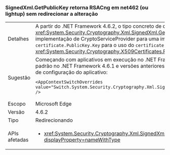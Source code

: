 ### <a name="signedxmlgetpublickey-returns-rsacng-on-net462-or-lightup-without-retargeting-change"></a>SignedXml.GetPublicKey retorna RSACng em net462 (ou lightup) sem redirecionar a alteração

|   |   |
|---|---|
|Detalhes|A partir do .NET Framework 4.6.2, o tipo concreto de objeto retornado pelo método <xref:System.Security.Cryptography.Xml.SignedXml.GetPublicKey%2A?displayProperty=nameWithType> foi alterado (sem um quirk) de uma implementação de CryptoServiceProvider para uma implementação de Cng. Isso ocorreu porque a implementação foi alterada: do uso de <code>certificate.PublicKey.Key</code> para o uso do <code>certificate.GetAnyPublicKey</code> interno, que encaminha para <xref:System.Security.Cryptography.X509Certificates.RSACertificateExtensions.GetRSAPublicKey%2A?displayProperty=nameWithType>.|
|Sugestão|Começando com aplicativos em execução no .NET Framework 4.7.1, é possível usar a implementação de CryptoServiceProvider usada por padrão no .NET Framework 4.6.1 e versões anteriores adicionando a seguinte opção de configuração à seção [tempo de execução](~/docs/framework/configure-apps/file-schema/runtime/runtime-element.md) do arquivo de configuração do aplicativo:<pre><code class="language-xml">&lt;AppContextSwitchOverrides value=&quot;Switch.System.Security.Cryptography.Xml.SignedXmlUseLegacyCertificatePrivateKey=true&quot; /&gt;&#13;&#10;</code></pre>|
|Escopo|Microsoft Edge|
|Versão|4.6.2|
|Tipo|Redirecionando|
|APIs afetadas|<ul><li><xref:System.Security.Cryptography.Xml.SignedXml.CheckSignatureReturningKey(System.Security.Cryptography.AsymmetricAlgorithm@)?displayProperty=nameWithType></li></ul>|

